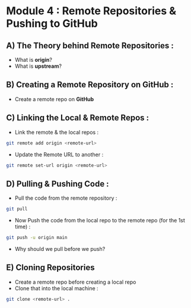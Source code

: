 # Module 4 : Remote Repositories & Pushing to GitHub

## A) The Theory behind Remote Repositories :

- What is **origin**?
- What is **upstream**?

## B) Creating a Remote Repository on **GitHub** :

- Create a remote repo on **GitHub**

## C) Linking the Local & Remote Repos :

- Link the remote & the local repos :

```bash
git remote add origin <remote-url>
```

- Update the Remote URL to another :

```bash
git remote set-url origin <remote-url>
```

## D) Pulling & Pushing Code :

- Pull the code from the remote repository :

```bash
git pull
```

- Now Push the code from the local repo to the remote repo (for the 1st time) :

```bash
git push -u origin main
```

- Why should we pull before we push?

## E) Cloning Repositories

- Create a remote repo before creating a local repo
- Clone that into the local machine :

```bash
git clone <remote-url> .
```
